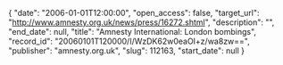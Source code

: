 {
  "date": "2006-01-01T12:00:00", 
  "open_access": false, 
  "target_url": "http://www.amnesty.org.uk/news/press/16272.shtml", 
  "description": "", 
  "end_date": null, 
  "title": "Amnesty International: London bombings", 
  "record_id": "20060101T120000/I/WzDK62w0eaOI+z/wa8zw==", 
  "publisher": "amnesty.org.uk", 
  "slug": 112163, 
  "start_date": null
}

